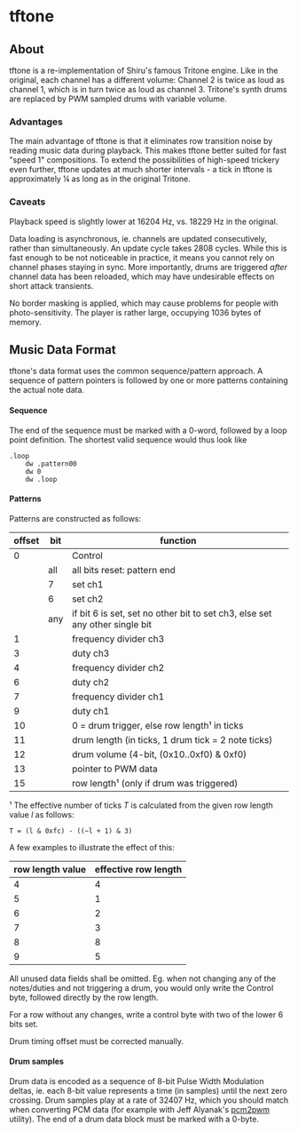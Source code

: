 # tftone

## About

tftone is a re-implementation of Shiru's famous Tritone engine. Like in the original, each channel has a different volume: Channel 2 is twice as loud as channel 1, which is in turn twice as loud as channel 3. Tritone's synth drums are replaced by PWM sampled drums with variable volume.

### Advantages

The main advantage of tftone is that it eliminates row transition noise by reading music data during playback. This makes tftone better suited for fast "speed 1" compositions. To extend the possibilities of high-speed trickery even further, tftone updates at much shorter intervals - a tick in tftone is approximately ¼ as long as in the original Tritone.

### Caveats

Playback speed is slightly lower at 16204 Hz, vs. 18229 Hz in the original.

Data loading is asynchronous, ie. channels are updated consecutively, rather than simultaneously. An update cycle takes 2808 cycles. While this is fast enough to be not noticeable in practice, it means you cannot rely on channel phases staying in sync. More importantly, drums are triggered *after* channel data has been reloaded, which may have undesirable effects on short attack transients.

No border masking is applied, which may cause problems for people with photo-sensitivity. The player is rather large, occupying 1036 bytes of memory.

## Music Data Format

tftone's data format uses the common sequence/pattern approach. A sequence of pattern pointers is followed by one or more patterns containing the actual note data.

#### Sequence

The end of the sequence must be marked with a 0-word, followed by a loop point definition. The shortest valid sequence would thus look like

    .loop
	    dw .pattern00
		dw 0
		dw .loop

#### Patterns

Patterns are constructed as follows:

| offset | bit | function                                                                    |
|--------|-----|-----------------------------------------------------------------------------|
| 0      |     | Control                                                                     |
|        | all | all bits reset: pattern end                                                 |
|        | 7   | set ch1                                                                     |
|        | 6   | set ch2                                                                     |
|        | any | if bit 6 is set, set no other bit to set ch3, else set any other single bit |
| 1      |     | frequency divider ch3                                                       |
| 3      |     | duty ch3                                                                    |
| 4      |     | frequency divider ch2                                                       |
| 6      |     | duty ch2                                                                    |
| 7      |     | frequency divider ch1                                                       |
| 9      |     | duty ch1                                                                    |
| 10     |     | 0 = drum trigger, else row length¹ in ticks                                 |
| 11     |     | drum length (in ticks, 1 drum tick = 2 note ticks)                          |
| 12     |     | drum volume (4-bit, (0x10..0xf0) & 0xf0)                                    |
| 13     |     | pointer to PWM data                                                         |
| 15     |     | row length¹ (only if drum was triggered)                                    |

¹ The effective number of ticks *T* is calculated from the given row length value *l* as follows:

    T = (l & 0xfc) - ((~l + 1) & 3)

A few examples to illustrate the effect of this:

| row length value | effective row length |
|------------------|----------------------|
| 4                | 4                    |
| 5                | 1                    |
| 6                | 2                    |
| 7                | 3                    |
| 8                | 8                    |
| 9                | 5                    |


All unused data fields shall be omitted. Eg. when not changing any of the notes/duties and not triggering a drum, you would only write the Control byte, followed directly by the row length.

For a row without any changes, write a control byte with two of the lower 6 bits set.

Drum timing offset must be corrected manually.

#### Drum samples

Drum data is encoded as a sequence of 8-bit Pulse Width Modulation deltas, ie. each 8-bit value represents a time (in samples) until the next zero crossing. Drum samples play at a rate of 32407 Hz, which you should match when converting PCM data (for example with Jeff Alyanak's [pcm2pwm](https://github.com/JeffAlyanak/pcm2pwm) utility). The end of a drum data block must be marked with a 0-byte.
